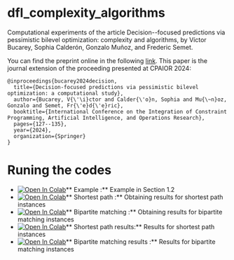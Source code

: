 # dfl_complexity_algorithms
Computational experiments of the article Decision--focused predictions via pessimistic bilevel
optimization: complexity and algorithms, by Víctor Bucarey, Sophia Calderón, Gonzalo Muñoz, and Frederic Semet.

You can find the preprint online in the following [link](https://optimization-online.org/wp-content/uploads/2024/10/DFL__complexity_and_algorithms.pdf). This paper is the journal extension of the proceeding presented at CPAIOR 2024:

```
@inproceedings{bucarey2024decision,
  title={Decision-focused predictions via pessimistic bilevel optimization: a computational study},
  author={Bucarey, V{\'\i}ctor and Calder{\'o}n, Sophia and Mu{\~n}oz, Gonzalo and Semet, Fr{\'e}d{\'e}ric},
  booktitle={International Conference on the Integration of Constraint Programming, Artificial Intelligence, and Operations Research},
  pages={127--135},
  year={2024},
  organization={Springer}
}
```

# Runing the codes


- [![Open In Colab](https://colab.research.google.com/assets/colab-badge.svg)]([https://colab.research.google.com/drive/1SvMil75ZbrlnSeYkmr3ITkxDv9I7tanX?authuser=2](https://colab.research.google.com/drive/1v2FOPRFAGWbi8huruNcn2h9tlbq1n7NQ?usp=sharing))** Example :** Example in Section 1.2
- [![Open In Colab](https://colab.research.google.com/assets/colab-badge.svg)]([https://colab.research.google.com/drive/1SvMil75ZbrlnSeYkmr3ITkxDv9I7tanX?authuser=2](https://colab.research.google.com/drive/1I21iUPcsWm7-JmLTQHLcHT-layH9V7QX?usp=sharing))** Shortest path :** Obtaining results for shortest path instances
- [![Open In Colab](https://colab.research.google.com/assets/colab-badge.svg)]([https://colab.research.google.com/drive/1SvMil75ZbrlnSeYkmr3ITkxDv9I7tanX?authuser=2](https://colab.research.google.com/drive/1sQnbbRN5nc9Mxp5QQqnpOwh0VYe9BG54?usp=sharing))** Bipartite matching :** Obtaining results for bipartite matching instances
- [![Open In Colab](https://colab.research.google.com/assets/colab-badge.svg)]([https://colab.research.google.com/drive/1SvMil75ZbrlnSeYkmr3ITkxDv9I7tanX?authuser=2](https://colab.research.google.com/drive/1D3jpDAyd2G7Bierqh_Mo2pR0fRVLbWkp?usp=sharing))** Shortest path  results:** Results for shortest path instances
- [![Open In Colab](https://colab.research.google.com/assets/colab-badge.svg)]([https://colab.research.google.com/drive/1SvMil75ZbrlnSeYkmr3ITkxDv9I7tanX?authuser=2](https://colab.research.google.com/drive/1LAX89AunFKayRHGBsbwhCkrzoDP643z9?usp=sharing))** Bipartite matching results :** Results for bipartite matching instances
